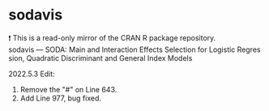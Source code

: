 # sodavis
:exclamation: This is a read-only mirror of the CRAN R package repository.  sodavis — SODA: Main and Interaction Effects Selection for Logistic Regression, Quadratic Discriminant and General Index Models  

2022.5.3
Edit: 
1. Remove the "#" on Line 643.
2. Add Line 977, bug fixed.
